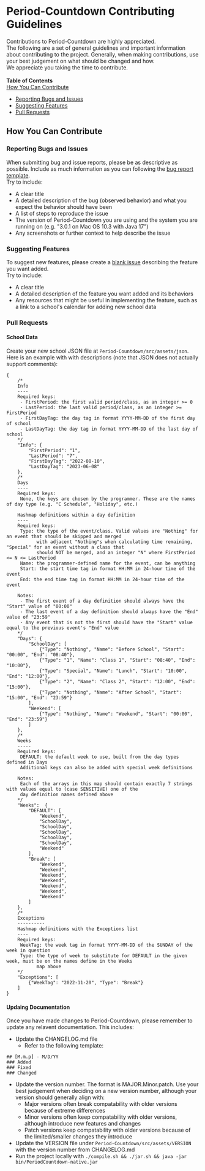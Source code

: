 # Period-Countdown Contributing Guidelines
Contributions to Period-Countdown are highly appreciated. \
The following are a set of general guidelines and important information about contributing to the project. Generally, when making contributions, use your best judgement on what should be changed and how. \
We appreciate you taking the time to contribute. \
\
**Table of Contents** \
[How You Can Contribute](#how-you-can-contribute)
* [Reporting Bugs and Issues](#reporting-bugs-and-issues)
* [Suggesting Features](#suggesting-features)
* [Pull Requests](#pull-requests)


## How You Can Contribute

### Reporting Bugs and Issues
When submitting bug and issue reports, please be as descriptive as possible. Include as much information as you can following the [bug report template](https://github.com/JonathanUhler/Period-Countdown/issues/new?assignees=&labels=bug&template=bug-report.md&title=%5BBug%5D+). \
Try to include:
* A clear title
* A detailed description of the bug (observed behavior) and what you expect the behavior should have been
* A list of steps to reproduce the issue
* The version of Period-Countdown you are using and the system you are running on (e.g. "3.0.1 on Mac OS 10.3 with Java 17")
* Any screenshots or further context to help describe the issue

### Suggesting Features
To suggest new features, please create a [blank issue](https://github.com/JonathanUhler/Period-Countdown/issues/new) describing the feature you want added. \
Try to include:
* A clear title
* A detailed description of the feature you want added and its behaviors
* Any resources that might be useful in implementing the feature, such as a link to a school's calendar for adding new school data

### Pull Requests
#### School Data
Create your new school JSON file at ```Period-Countdown/src/assets/json```. Here is an example with with descriptions (note that JSON does not actually support comments):
```
{
	/*
	Info
	----
	Required keys:
	 - FirstPeriod: the first valid period/class, as an integer >= 0
	 - LastPeriod: the last valid period/class, as an integer >= FirstPeriod
	 - FirstDayTag: the day tag in format YYYY-MM-DD of the first day of school
	 - LastDayTag: the day tag in format YYYY-MM-DD of the last day of school
	*/
    "Info": {
        "FirstPeriod": "1",
        "LastPeriod": "7",
        "FirstDayTag": "2022-08-10",
        "LastDayTag": "2023-06-08"
    },
	/*
	Days
	----
	Required keys:
	 None, the keys are chosen by the programmer. These are the names of day type (e.g. "C Schedule", "Holiday", etc.)

	Hashmap definitions within a day definition
	----
	Required keys:
	 Type: the type of the event/class. Valid values are "Nothing" for an event that should be skipped and merged
	       with adjacent "Nothing"s when calculating time remaining, "Special" for an event without a class that
		   should NOT be merged, and an integer "N" where FirstPeriod <= N <= LastPeriod
	 Name: the programmer-defined name for the event, can be anything
	 Start: the start time tag in format HH:MM in 24-hour time of the event
	 End: the end time tag in format HH:MM in 24-hour time of the event

	Notes:
	 - The first event of a day definition should always have the "Start" value of "00:00"
	 - The last event of a day definition should always have the "End" value of "23:59"
	 - Any event that is not the first should have the "Start" value equal to the previous event's "End" value
	*/
    "Days": {
		"SchoolDay": [
			{"Type": "Nothing", "Name": "Before School", "Start": "00:00", "End": "08:40"},
			{"Type": "1", "Name": "Class 1", "Start": "08:40", "End": "10:00"},
			{"Type": "Special", "Name": "Lunch", "Start": "10:00", "End": "12:00"},
			{"Type": "2", "Name": "Class 2", "Start": "12:00", "End": "15:00"},
			{"Type": "Nothing", "Name": "After School", "Start": "15:00", "End": "23:59"}
		],
		"Weekend": [
            {"Type": "Nothing", "Name": "Weekend", "Start": "00:00", "End": "23:59"}
        ]
    },
	/*
	Weeks
	-----
	Required keys:
	 DEFAULT: the default week to use, built from the day types defined in Days
	 Additional keys can also be added with special week definitions

    Notes:
	 Each of the arrays in this map should contain exactly 7 strings with values equal to (case SENSITIVE) one of the
	 day definition names defined above
	*/
    "Weeks":  {
        "DEFAULT": [
			"Weekend",
			"SchoolDay",
			"SchoolDay",
			"SchoolDay",
			"SchoolDay",
			"SchoolDay",
			"Weekend"
        ],
		"Break": [
			"Weekend",
			"Weekend",
			"Weekend",
			"Weekend",
			"Weekend",
			"Weekend",
			"Weekend"
		]
    },
	/*
	Exceptions
	----------
	Hashmap definitions with the Exceptions list
	----
	Required keys:
	 WeekTag: the week tag in format YYYY-MM-DD of the SUNDAY of the week in question
	 Type: the type of week to substitute for DEFAULT in the given week, must be on the names define in the Weeks
	       map above
	*/
    "Exceptions": [
        {"WeekTag": "2022-11-20", "Type": "Break"}
    ]
}
```

#### Updaing Documentation
Once you have made changes to Period-Countdown, please remember to update any relavent documentation. This includes:
* Update the CHANGELOG.md file
  * Refer to the following template:
```
## [M.m.p] - M/D/YY
### Added
### Fixed
### Changed
```
  * Update the version number. The format is MAJOR.Minor.patch. Use your best judgement when deciding on a new version number, although your version should generally align with:
    * Major versions often break compatability with older versions because of extreme differences
    * Minor versions often keep compatability with older versions, although introduce new features and changes
	* Patch versions keep compatability with older versions because of the limited/smaller changes they introduce
* Update the VERSION file under ```Period-Countdown/src/assets/VERSION``` with the version number from CHANGELOG.md
* Run the project locally with ```./compile.sh && ./jar.sh && java -jar bin/PeriodCountdown-native.jar```